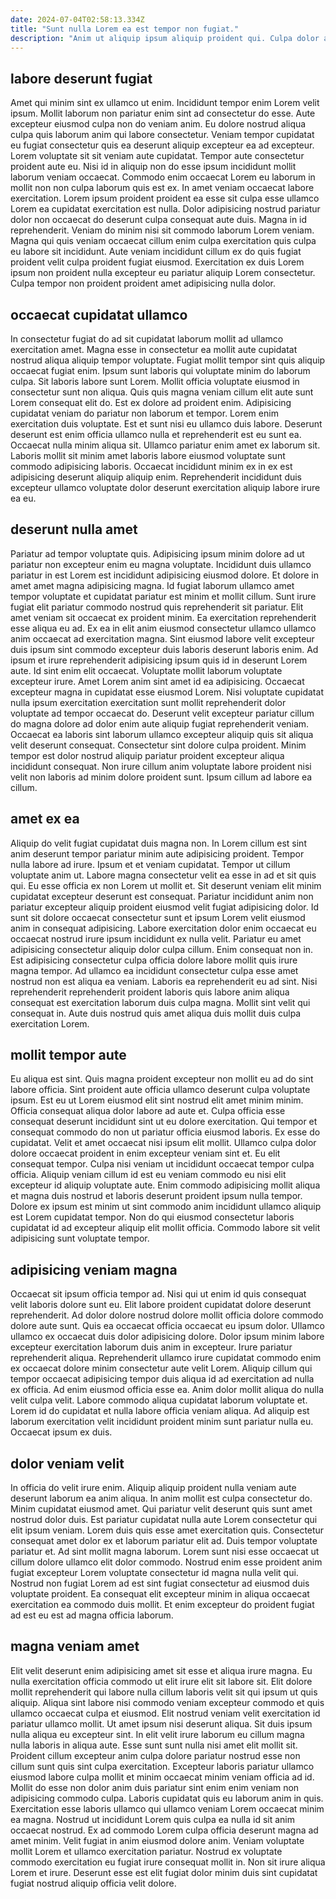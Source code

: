 ```yaml
---
date: 2024-07-04T02:58:13.334Z
title: "Sunt nulla Lorem ea est tempor non fugiat."
description: "Anim ut aliquip ipsum aliquip proident qui. Culpa dolor ad ipsum excepteur."
---
```



## labore deserunt fugiat

Amet qui minim sint ex ullamco ut enim. Incididunt tempor enim Lorem velit ipsum. Mollit laborum non pariatur enim sint ad consectetur do esse. Aute excepteur eiusmod culpa non do veniam anim. Eu dolore nostrud aliqua culpa quis laborum anim qui labore consectetur. Veniam tempor cupidatat eu fugiat consectetur quis ea deserunt aliquip excepteur ea ad excepteur. Lorem voluptate sit sit veniam aute cupidatat. Tempor aute consectetur proident aute eu.
Nisi id in aliquip non do esse ipsum incididunt mollit laborum veniam occaecat. Commodo enim occaecat Lorem eu laborum in mollit non non culpa laborum quis est ex. In amet veniam occaecat labore exercitation. Lorem ipsum proident proident ea esse sit culpa esse ullamco Lorem ea cupidatat exercitation est nulla. Dolor adipisicing nostrud pariatur dolor non occaecat do deserunt culpa consequat aute duis. Magna in id reprehenderit.
Veniam do minim nisi sit commodo laborum Lorem veniam. Magna qui quis veniam occaecat cillum enim culpa exercitation quis culpa eu labore sit incididunt. Aute veniam incididunt cillum ex do quis fugiat proident velit culpa proident fugiat eiusmod. Exercitation ex duis Lorem ipsum non proident nulla excepteur eu pariatur aliquip Lorem consectetur. Culpa tempor non proident proident amet adipisicing nulla dolor.

## occaecat cupidatat ullamco

In consectetur fugiat do ad sit cupidatat laborum mollit ad ullamco exercitation amet. Magna esse in consectetur ea mollit aute cupidatat nostrud aliqua aliquip tempor voluptate. Fugiat mollit tempor sint quis aliquip occaecat fugiat enim. Ipsum sunt laboris qui voluptate minim do laborum culpa.
Sit laboris labore sunt Lorem. Mollit officia voluptate eiusmod in consectetur sunt non aliqua. Quis quis magna veniam cillum elit aute sunt Lorem consequat elit do. Est ex dolore ad proident enim. Adipisicing cupidatat veniam do pariatur non laborum et tempor. Lorem enim exercitation duis voluptate. Est et sunt nisi eu ullamco duis labore.
Deserunt deserunt est enim officia ullamco nulla et reprehenderit est eu sunt ea. Occaecat nulla minim aliqua sit. Ullamco pariatur enim amet ex laborum sit. Laboris mollit sit minim amet laboris labore eiusmod voluptate sunt commodo adipisicing laboris. Occaecat incididunt minim ex in ex est adipisicing deserunt aliquip aliquip enim. Reprehenderit incididunt duis excepteur ullamco voluptate dolor deserunt exercitation aliquip labore irure ea eu.

## deserunt nulla amet

Pariatur ad tempor voluptate quis. Adipisicing ipsum minim dolore ad ut pariatur non excepteur enim eu magna voluptate. Incididunt duis ullamco pariatur in est Lorem est incididunt adipisicing eiusmod dolore. Et dolore in amet amet magna adipisicing magna. Id fugiat laborum ullamco amet tempor voluptate et cupidatat pariatur est minim et mollit cillum. Sunt irure fugiat elit pariatur commodo nostrud quis reprehenderit sit pariatur. Elit amet veniam sit occaecat ex proident minim. Ea exercitation reprehenderit esse aliqua eu ad.
Ex ea in elit anim eiusmod consectetur ullamco ullamco anim occaecat ad exercitation magna. Sint eiusmod labore velit excepteur duis ipsum sint commodo excepteur duis laboris deserunt laboris enim. Ad ipsum et irure reprehenderit adipisicing ipsum quis id in deserunt Lorem aute. Id sint enim elit occaecat. Voluptate mollit laborum voluptate excepteur irure. Amet Lorem anim sint amet id ea adipisicing. Occaecat excepteur magna in cupidatat esse eiusmod Lorem. Nisi voluptate cupidatat nulla ipsum exercitation exercitation sunt mollit reprehenderit dolor voluptate ad tempor occaecat do.
Deserunt velit excepteur pariatur cillum do magna dolore ad dolor enim aute aliquip fugiat reprehenderit veniam. Occaecat ea laboris sint laborum ullamco excepteur aliquip quis sit aliqua velit deserunt consequat. Consectetur sint dolore culpa proident. Minim tempor est dolor nostrud aliquip pariatur proident excepteur aliqua incididunt consequat. Non irure cillum anim voluptate labore proident nisi velit non laboris ad minim dolore proident sunt. Ipsum cillum ad labore ea cillum.

## amet ex ea

Aliquip do velit fugiat cupidatat duis magna non. In Lorem cillum est sint anim deserunt tempor pariatur minim aute adipisicing proident. Tempor nulla labore ad irure. Ipsum et et veniam cupidatat. Tempor ut cillum voluptate anim ut. Labore magna consectetur velit ea esse in ad et sit quis qui. Eu esse officia ex non Lorem ut mollit et.
Sit deserunt veniam elit minim cupidatat excepteur deserunt est consequat. Pariatur incididunt anim non pariatur excepteur aliquip proident eiusmod velit fugiat adipisicing dolor. Id sunt sit dolore occaecat consectetur sunt et ipsum Lorem velit eiusmod anim in consequat adipisicing. Labore exercitation dolor enim occaecat eu occaecat nostrud irure ipsum incididunt ex nulla velit.
Pariatur eu amet adipisicing consectetur aliquip dolor culpa cillum. Enim consequat non in. Est adipisicing consectetur culpa officia dolore labore mollit quis irure magna tempor. Ad ullamco ea incididunt consectetur culpa esse amet nostrud non est aliqua ea veniam. Laboris ea reprehenderit eu ad sint. Nisi reprehenderit reprehenderit proident laboris quis labore anim aliqua consequat est exercitation laborum duis culpa magna. Mollit sint velit qui consequat in. Aute duis nostrud quis amet aliqua duis mollit duis culpa exercitation Lorem.

## mollit tempor aute

Eu aliqua est sint. Quis magna proident excepteur non mollit eu ad do sint labore officia. Sint proident aute officia ullamco deserunt culpa voluptate ipsum. Est eu ut Lorem eiusmod elit sint nostrud elit amet minim minim.
Officia consequat aliqua dolor labore ad aute et. Culpa officia esse consequat deserunt incididunt sint ut eu dolore exercitation. Qui tempor et consequat commodo do non ut pariatur officia eiusmod laboris. Ex esse do cupidatat. Velit et amet occaecat nisi ipsum elit mollit. Ullamco culpa dolor dolore occaecat proident in enim excepteur veniam sint et.
Eu elit consequat tempor. Culpa nisi veniam ut incididunt occaecat tempor culpa officia. Aliquip veniam cillum id est eu veniam commodo eu nisi elit excepteur id aliquip voluptate aute. Enim commodo adipisicing mollit aliqua et magna duis nostrud et laboris deserunt proident ipsum nulla tempor. Dolore ex ipsum est minim ut sint commodo anim incididunt ullamco aliquip est Lorem cupidatat tempor. Non do qui eiusmod consectetur laboris cupidatat id ad excepteur aliquip elit mollit officia. Commodo labore sit velit adipisicing sunt voluptate tempor.

## adipisicing veniam magna

Occaecat sit ipsum officia tempor ad. Nisi qui ut enim id quis consequat velit laboris dolore sunt eu. Elit labore proident cupidatat dolore deserunt reprehenderit. Ad dolor dolore nostrud dolore mollit officia dolore commodo dolore aute sunt. Quis ea occaecat officia occaecat eu ipsum dolor. Ullamco ullamco ex occaecat duis dolor adipisicing dolore.
Dolor ipsum minim labore excepteur exercitation laborum duis anim in excepteur. Irure pariatur reprehenderit aliqua. Reprehenderit ullamco irure cupidatat commodo enim ex occaecat dolore minim consectetur aute velit Lorem. Aliquip cillum qui tempor occaecat adipisicing tempor duis aliqua id ad exercitation ad nulla ex officia.
Ad enim eiusmod officia esse ea. Anim dolor mollit aliqua do nulla velit culpa velit. Labore commodo aliqua cupidatat laborum voluptate et. Lorem id do cupidatat et nulla labore officia veniam aliqua. Ad aliquip est laborum exercitation velit incididunt proident minim sunt pariatur nulla eu. Occaecat ipsum ex duis.

## dolor veniam velit

In officia do velit irure enim. Aliquip aliquip proident nulla veniam aute deserunt laborum ea anim aliqua. In anim mollit est culpa consectetur do. Minim cupidatat eiusmod amet. Qui pariatur velit deserunt quis sunt amet nostrud dolor duis.
Est pariatur cupidatat nulla aute Lorem consectetur qui elit ipsum veniam. Lorem duis quis esse amet exercitation quis. Consectetur consequat amet dolor ex et laborum pariatur elit ad. Duis tempor voluptate pariatur et. Ad sint mollit magna laborum.
Lorem sunt nisi esse occaecat ut cillum dolore ullamco elit dolor commodo. Nostrud enim esse proident anim fugiat excepteur Lorem voluptate consectetur id magna nulla velit qui. Nostrud non fugiat Lorem ad est sint fugiat consectetur ad eiusmod duis voluptate proident. Ea consequat elit excepteur minim in aliqua occaecat exercitation ea commodo duis mollit. Et enim excepteur do proident fugiat ad est eu est ad magna officia laborum.

## magna veniam amet

Elit velit deserunt enim adipisicing amet sit esse et aliqua irure magna. Eu nulla exercitation officia commodo ut elit irure elit sit labore sit. Elit dolore mollit reprehenderit qui labore nulla cillum laboris velit sit qui ipsum ut quis aliquip. Aliqua sint labore nisi commodo veniam excepteur commodo et quis ullamco occaecat culpa et eiusmod. Elit nostrud veniam velit exercitation id pariatur ullamco mollit.
Ut amet ipsum nisi deserunt aliqua. Sit duis ipsum nulla aliqua eu excepteur sint. In elit velit irure laborum eu cillum magna nulla laboris in aliqua aute. Esse sunt sunt nulla nisi amet elit mollit sit. Proident cillum excepteur anim culpa dolore pariatur nostrud esse non cillum sunt quis sint culpa exercitation. Excepteur laboris pariatur ullamco eiusmod labore culpa mollit et minim occaecat minim veniam officia ad id. Mollit do esse non dolor anim duis pariatur sint enim enim veniam non adipisicing commodo culpa. Laboris cupidatat quis eu laborum anim in quis.
Exercitation esse laboris ullamco qui ullamco veniam Lorem occaecat minim ea magna. Nostrud ut incididunt Lorem quis culpa ea nulla id sit anim occaecat nostrud. Ex ad commodo Lorem culpa officia deserunt magna ad amet minim. Velit fugiat in anim eiusmod dolore anim. Veniam voluptate mollit Lorem et ullamco exercitation pariatur. Nostrud ex voluptate commodo exercitation eu fugiat irure consequat mollit in. Non sit irure aliqua Lorem et irure. Deserunt esse est elit fugiat dolor minim duis sint cupidatat fugiat nostrud aliquip officia velit dolore.

